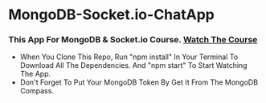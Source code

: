 # MongoDB-Socket.io-ChatApp
### This App For MongoDB &amp; Socket.io Course. [Watch The Course](https://t.me/programming_enrich/245)

- When You Clone This Repo, Run "npm install" In Your Terminal To Download All The Dependencies. And "npm start" To Start Watching The App.
- Don't Forget To Put Your MongoDB Token By Get It From The MongoDB Compass.
